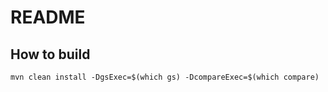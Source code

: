 # README #

## How to build ##

```mvn clean install -DgsExec=$(which gs) -DcompareExec=$(which compare)```
